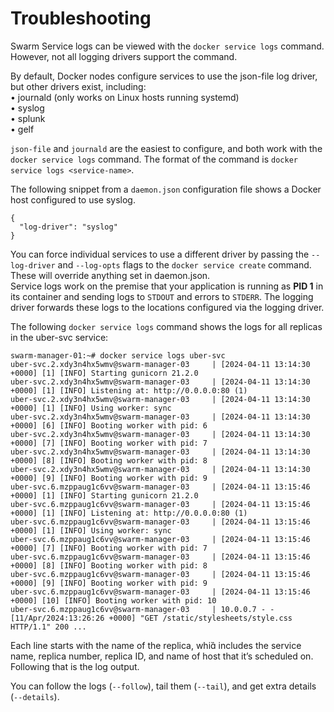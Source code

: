 # Troubleshooting
Swarm Service logs can be viewed with the `docker service logs` command. However, not all logging drivers
support the command.  

By default, Docker nodes configure services to use the json-file log driver, but other drivers exist, including:  
• journald (only works on Linux hosts running systemd)  
• syslog  
• splunk  
• gelf  

`json-file` and `journald` are the easiest to configure, and both work with the `docker service logs` command. The format of the command is `docker service logs <service-name>`.  

The following snippet from a `daemon.json` configuration file shows a Docker host configured to use syslog.  
```
{
  "log-driver": "syslog"
}
```

You can force individual services to use a different driver by passing the `--log-driver` and `--log-opts` flags to the `docker service create` command. These will override anything set in daemon.json.  
Service logs work on the premise that your application is running as **PID 1** in its container and sending logs to `STDOUT` and errors to `STDERR`. The logging driver forwards these logs to the locations configured via the logging driver.  

The following `docker service logs` command shows the logs for all replicas in the uber-svc service:  
```
swarm-manager-01:~# docker service logs uber-svc 
uber-svc.2.xdy3n4hx5wmv@swarm-manager-03     | [2024-04-11 13:14:30 +0000] [1] [INFO] Starting gunicorn 21.2.0
uber-svc.2.xdy3n4hx5wmv@swarm-manager-03     | [2024-04-11 13:14:30 +0000] [1] [INFO] Listening at: http://0.0.0.0:80 (1)
uber-svc.2.xdy3n4hx5wmv@swarm-manager-03     | [2024-04-11 13:14:30 +0000] [1] [INFO] Using worker: sync
uber-svc.2.xdy3n4hx5wmv@swarm-manager-03     | [2024-04-11 13:14:30 +0000] [6] [INFO] Booting worker with pid: 6
uber-svc.2.xdy3n4hx5wmv@swarm-manager-03     | [2024-04-11 13:14:30 +0000] [7] [INFO] Booting worker with pid: 7
uber-svc.2.xdy3n4hx5wmv@swarm-manager-03     | [2024-04-11 13:14:30 +0000] [8] [INFO] Booting worker with pid: 8
uber-svc.2.xdy3n4hx5wmv@swarm-manager-03     | [2024-04-11 13:14:30 +0000] [9] [INFO] Booting worker with pid: 9
uber-svc.6.mzppaug1c6vv@swarm-manager-03     | [2024-04-11 13:15:46 +0000] [1] [INFO] Starting gunicorn 21.2.0
uber-svc.6.mzppaug1c6vv@swarm-manager-03     | [2024-04-11 13:15:46 +0000] [1] [INFO] Listening at: http://0.0.0.0:80 (1)
uber-svc.6.mzppaug1c6vv@swarm-manager-03     | [2024-04-11 13:15:46 +0000] [1] [INFO] Using worker: sync
uber-svc.6.mzppaug1c6vv@swarm-manager-03     | [2024-04-11 13:15:46 +0000] [7] [INFO] Booting worker with pid: 7
uber-svc.6.mzppaug1c6vv@swarm-manager-03     | [2024-04-11 13:15:46 +0000] [8] [INFO] Booting worker with pid: 8
uber-svc.6.mzppaug1c6vv@swarm-manager-03     | [2024-04-11 13:15:46 +0000] [9] [INFO] Booting worker with pid: 9
uber-svc.6.mzppaug1c6vv@swarm-manager-03     | [2024-04-11 13:15:46 +0000] [10] [INFO] Booting worker with pid: 10
uber-svc.6.mzppaug1c6vv@swarm-manager-03     | 10.0.0.7 - - [11/Apr/2024:13:26:26 +0000] "GET /static/stylesheets/style.css HTTP/1.1" 200 ...
```
Each line starts with the name of the replica, whi includes the service name, replica number, replica ID, and name of host that it’s scheduled on. Following that is the log output.  

You can follow the logs (`--follow`), tail them (`--tail`), and get extra details (`--details`).  
